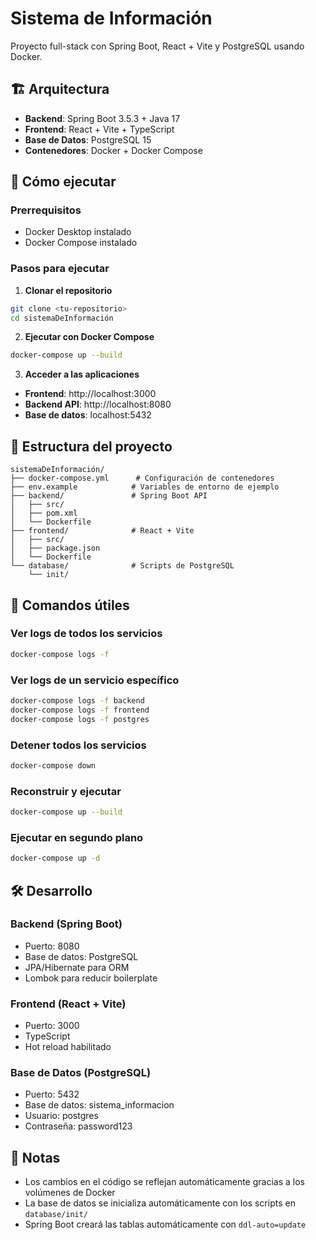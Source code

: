 # Sistema de Información

Proyecto full-stack con Spring Boot, React + Vite y PostgreSQL usando Docker.

## 🏗️ Arquitectura

- **Backend**: Spring Boot 3.5.3 + Java 17
- **Frontend**: React + Vite + TypeScript
- **Base de Datos**: PostgreSQL 15
- **Contenedores**: Docker + Docker Compose

## 🚀 Cómo ejecutar

### Prerrequisitos
- Docker Desktop instalado
- Docker Compose instalado

### Pasos para ejecutar

1. **Clonar el repositorio**
```bash
git clone <tu-repositorio>
cd sistemaDeInformación
```

2. **Ejecutar con Docker Compose**
```bash
docker-compose up --build
```

3. **Acceder a las aplicaciones**
- **Frontend**: http://localhost:3000
- **Backend API**: http://localhost:8080
- **Base de datos**: localhost:5432

## 📁 Estructura del proyecto

```
sistemaDeInformación/
├── docker-compose.yml      # Configuración de contenedores
├── env.example            # Variables de entorno de ejemplo
├── backend/               # Spring Boot API
│   ├── src/
│   ├── pom.xml
│   └── Dockerfile
├── frontend/              # React + Vite
│   ├── src/
│   ├── package.json
│   └── Dockerfile
└── database/              # Scripts de PostgreSQL
    └── init/
```

## 🔧 Comandos útiles

### Ver logs de todos los servicios
```bash
docker-compose logs -f
```

### Ver logs de un servicio específico
```bash
docker-compose logs -f backend
docker-compose logs -f frontend
docker-compose logs -f postgres
```

### Detener todos los servicios
```bash
docker-compose down
```

### Reconstruir y ejecutar
```bash
docker-compose up --build
```

### Ejecutar en segundo plano
```bash
docker-compose up -d
```

## 🛠️ Desarrollo

### Backend (Spring Boot)
- Puerto: 8080
- Base de datos: PostgreSQL
- JPA/Hibernate para ORM
- Lombok para reducir boilerplate

### Frontend (React + Vite)
- Puerto: 3000
- TypeScript
- Hot reload habilitado

### Base de Datos (PostgreSQL)
- Puerto: 5432
- Base de datos: sistema_informacion
- Usuario: postgres
- Contraseña: password123

## 📝 Notas

- Los cambios en el código se reflejan automáticamente gracias a los volúmenes de Docker
- La base de datos se inicializa automáticamente con los scripts en `database/init/`
- Spring Boot creará las tablas automáticamente con `ddl-auto=update` 